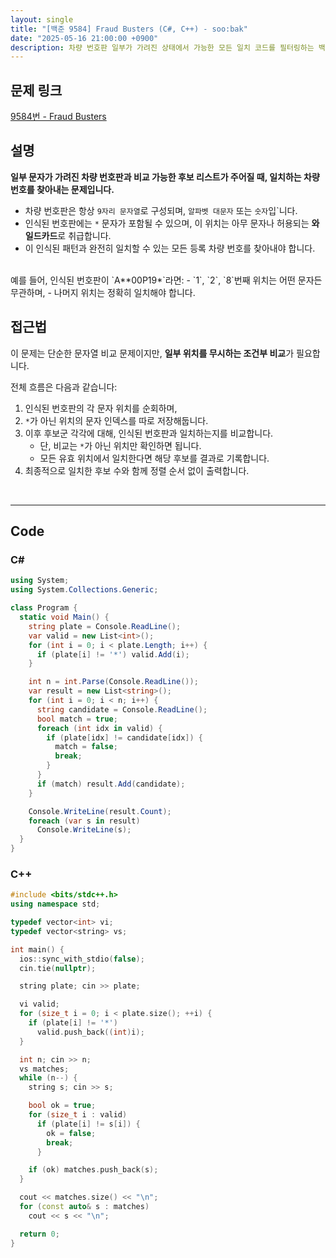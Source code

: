 ```yaml
---
layout: single
title: "[백준 9584] Fraud Busters (C#, C++) - soo:bak"
date: "2025-05-16 21:00:00 +0900"
description: 차량 번호판 일부가 가려진 상태에서 가능한 모든 일치 코드를 필터링하는 백준 9584번 Fraud Busters 문제의 C# 및 C++ 풀이 및 해설
---
```


## 문제 링크
[9584번 - Fraud Busters](https://www.acmicpc.net/problem/9584)

## 설명

**일부 문자가 가려진 차량 번호판과 비교 가능한 후보 리스트가 주어질 때, 일치하는 차량 번호를 찾아내는 문제입니다.**

- 차량 번호판은 항상 `9자리 문자열`로 구성되며, `알파벳 대문자` 또는 `숫자`입`니다.
- 인식된 번호판에는 `*` 문자가 포함될 수 있으며, 이 위치는 아무 문자나 허용되는 **와일드카드**로 취급합니다.
- 이 인식된 패턴과 완전히 일치할 수 있는 모든 등록 차량 번호를 찾아내야 합니다.

<br>
예를 들어, 인식된 번호판이 `A**00P19*`라면:
- `1`, `2`, `8`번째 위치는 어떤 문자든 무관하며,
- 나머지 위치는 정확히 일치해야 합니다.

<br>

## 접근법

이 문제는 단순한 문자열 비교 문제이지만, **일부 위치를 무시하는 조건부 비교**가 필요합니다.

전체 흐름은 다음과 같습니다:

1. 인식된 번호판의 각 문자 위치를 순회하며,
2. `*`가 아닌 위치의 문자 인덱스를 따로 저장해둡니다.
3. 이후 후보군 각각에 대해, 인식된 번호판과 일치하는지를 비교합니다.
   - 단, 비교는 `*`가 아닌 위치만 확인하면 됩니다.
   - 모든 유효 위치에서 일치한다면 해당 후보를 결과로 기록합니다.
4. 최종적으로 일치한 후보 수와 함께 정렬 순서 없이 출력합니다.

<br>

---

## Code

### C#
```csharp
using System;
using System.Collections.Generic;

class Program {
  static void Main() {
    string plate = Console.ReadLine();
    var valid = new List<int>();
    for (int i = 0; i < plate.Length; i++) {
      if (plate[i] != '*') valid.Add(i);
    }

    int n = int.Parse(Console.ReadLine());
    var result = new List<string>();
    for (int i = 0; i < n; i++) {
      string candidate = Console.ReadLine();
      bool match = true;
      foreach (int idx in valid) {
        if (plate[idx] != candidate[idx]) {
          match = false;
          break;
        }
      }
      if (match) result.Add(candidate);
    }

    Console.WriteLine(result.Count);
    foreach (var s in result)
      Console.WriteLine(s);
  }
}
```

### C++
```cpp
#include <bits/stdc++.h>
using namespace std;

typedef vector<int> vi;
typedef vector<string> vs;

int main() {
  ios::sync_with_stdio(false);
  cin.tie(nullptr);

  string plate; cin >> plate;

  vi valid;
  for (size_t i = 0; i < plate.size(); ++i) {
    if (plate[i] != '*')
      valid.push_back((int)i);
  }

  int n; cin >> n;
  vs matches;
  while (n--) {
    string s; cin >> s;

    bool ok = true;
    for (size_t i : valid)
      if (plate[i] != s[i]) {
        ok = false;
        break;
      }

    if (ok) matches.push_back(s);
  }

  cout << matches.size() << "\n";
  for (const auto& s : matches)
    cout << s << "\n";

  return 0;
}
```
